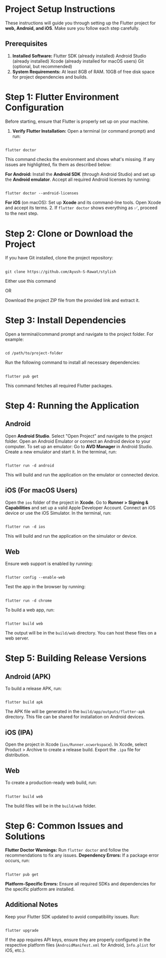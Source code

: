 # Project Setup Instructions
These instructions will guide you through setting up the Flutter project for **web, Android, and iOS**. Make sure you follow each step carefully.

## Prerequisites
1. **Installed Software:**
Flutter SDK (already installed)
Android Studio (already installed)
Xcode (already installed for macOS users)
Git (optional, but recommended)
2. **System Requirements:**
At least 8GB of RAM.
10GB of free disk space for project dependencies and builds.
# Step 1: Flutter Environment Configuration
Before starting, ensure that Flutter is properly set up on your machine.

1. **Verify Flutter Installation:** Open a terminal (or command prompt) and run:
##
    flutter doctor
This command checks the environment and shows what's missing. If any issues are highlighted, fix them as described below:

**For Android:**
Install the **Android SDK** (through Android Studio) and set up the **Android emulator**.
Accept all required Android licenses by running:
##
    flutter doctor --android-licenses
**For iOS** (on macOS):
Set up **Xcode** and its command-line tools. Open Xcode and accept its terms.
2. If `flutter doctor` shows everything as ✅, proceed to the next step.

# Step 2: Clone or Download the Project
If you have Git installed, clone the project repository:
##
    git clone https://github.com/Ayush-S-Rawat/stylish

Either use this command

OR

Download the project ZIP file from the provided link and extract it.

# Step 3: Install Dependencies
Open a terminal/command prompt and navigate to the project folder. For example:
##
    cd /path/to/project-folder
Run the following command to install all necessary dependencies:
##
    flutter pub get
This command fetches all required Flutter packages.
# Step 4: Running the Application
## Android
Open **Android Studio**.
Select "Open Project" and navigate to the project folder.
Open an Android Emulator or connect an Android device to your computer.
To set up an emulator:
Go to **AVD Manager** in Android Studio.
Create a new emulator and start it.
In the terminal, run:
##
    flutter run -d android
This will build and run the application on the emulator or connected device.
## iOS (For macOS Users)
Open the `ios` folder of the project in **Xcode**.
Go to **Runner > Signing & Capabilities** and set up a valid Apple Developer Account.
Connect an iOS device or use the iOS Simulator.
In the terminal, run:
##
    flutter run -d ios
This will build and run the application on the simulator or device.
## Web
Ensure web support is enabled by running:
##
    flutter config --enable-web
Test the app in the browser by running:
##
    flutter run -d chrome
To build a web app, run:
##
    flutter build web
The output will be in the `build/web` directory. You can host these files on a web server.
# Step 5: Building Release Versions
## Android (APK)
To build a release APK, run:
##
    flutter build apk
The APK file will be generated in the `build/app/outputs/flutter-apk` directory. This file can be shared for installation on Android devices.

## iOS (IPA)
Open the project in Xcode (`ios/Runner.xcworkspace`).
In Xcode, select Product > Archive to create a release build.
Export the `.ipa` file for distribution.
## Web
To create a production-ready web build, run:
##
    flutter build web
The build files will be in the `build/web` folder.

# Step 6: Common Issues and Solutions
**Flutter Doctor Warnings:**
Run `flutter doctor` and follow the recommendations to fix any issues.
**Dependency Errors:**
If a package error occurs, run:
##
    flutter pub get
**Platform-Specific Errors:**
Ensure all required SDKs and dependencies for the specific platform are installed.
## Additional Notes
Keep your Flutter SDK updated to avoid compatibility issues. Run:
##
    flutter upgrade
If the app requires API keys, ensure they are properly configured in the respective platform files (`AndroidManifest.xml` for Android, `Info.plist` for iOS, etc.).

